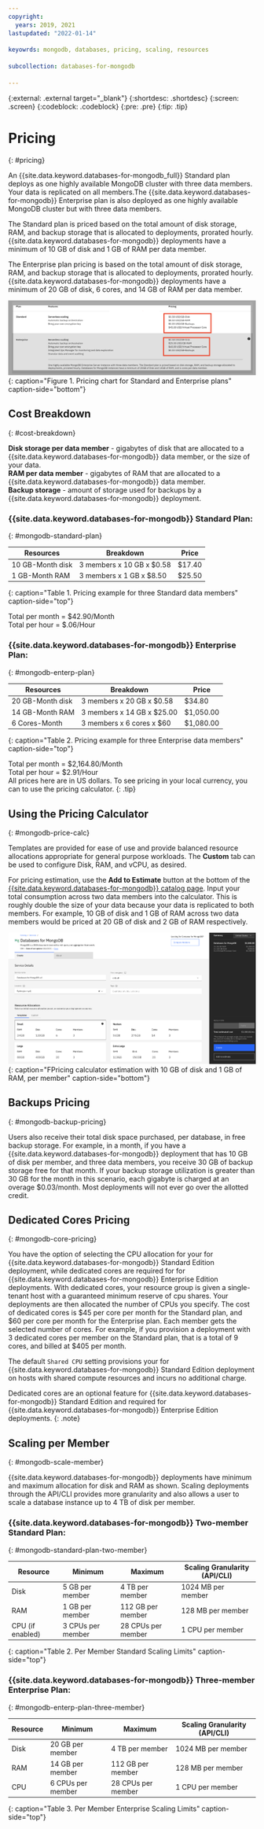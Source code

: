 ```yaml
---
copyright:
  years: 2019, 2021
lastupdated: "2022-01-14"

keyowrds: mongodb, databases, pricing, scaling, resources

subcollection: databases-for-mongodb

---
```


{:external: .external target="_blank"}
{:shortdesc: .shortdesc}
{:screen: .screen}
{:codeblock: .codeblock}
{:pre: .pre}
{:tip: .tip}

# Pricing
{: #pricing}

An {{site.data.keyword.databases-for-mongodb_full}} Standard plan deploys as one highly available MongoDB cluster with three data members. Your data is replicated on all members.The {{site.data.keyword.databases-for-mongodb}} Enterprise plan is also deployed as one highly available MongoDB cluster but with three data members.

The Standard plan is priced based on the total amount of disk storage, RAM, and backup storage that is allocated to deployments, prorated hourly. {{site.data.keyword.databases-for-mongodb}} deployments have a minimum of 10 GB of disk and 1 GB of RAM per data member.

 The Enterprise plan pricing is based on the total amount of disk storage, RAM, and backup storage that is allocated to deployments, prorated hourly. {{site.data.keyword.databases-for-mongodb}} deployments have a minimum of 20 GB of disk, 6 cores, and 14 GB of RAM per data member.

![Pricing chart for Standard and Enterprise plans](images/pricing-plans.png){: caption="Figure 1. Pricing chart for Standard and Enterprise plans" caption-side="bottom"}

## Cost Breakdown
{: #cost-breakdown}

**Disk storage per data member** - gigabytes of disk that are allocated to a {{site.data.keyword.databases-for-mongodb}} data member, or the size of your data.  
**RAM per data member** - gigabytes of RAM that are allocated to a {{site.data.keyword.databases-for-mongodb}} data member.  
**Backup storage** - amount of storage used for backups by a {{site.data.keyword.databases-for-mongodb}} deployment.

### {{site.data.keyword.databases-for-mongodb}} Standard Plan: 
{: #mongodb-standard-plan}

Resources | Breakdown | Price
-------|-------|-------
10 GB-Month disk | 3 members x 10 GB x $0.58 | $17.40
1 GB-Month RAM | 3 members x 1 GB  x $8.50 | $25.50
{: caption="Table 1. Pricing example for three Standard data members" caption-side="top"}

Total per month = $42.90/Month  
Total per hour = $.06/Hour  

### {{site.data.keyword.databases-for-mongodb}} Enterprise Plan: 
{: #mongodb-enterp-plan}

Resources | Breakdown | Price
-------|-------|-------
20 GB-Month disk | 3 members x 20 GB x $0.58 | $34.80
14 GB-Month RAM | 3 members x 14 GB  x $25.00 | $1,050.00
6 Cores-Month | 3 members x 6 cores x $60 | $1,080.00
{: caption="Table 2. Pricing example for three Enterprise data members" caption-side="top"}

Total per month = $2,164.80/Month  
Total per hour = $2.91/Hour  
All prices here are in US dollars. To see pricing in your local currency, you can to use the pricing calculator.
{: .tip}

## Using the Pricing Calculator
{: #mongodb-price-calc}

Templates are provided for ease of use and provide balanced resource allocations appropriate for general purpose workloads. The **Custom** tab can be used to configure Disk, RAM, and vCPU, as desired.

For pricing estimation, use the **Add to Estimate** button at the bottom of the [{{site.data.keyword.databases-for-mongodb}} catalog page](https://cloud.ibm.com/catalog/databases-for-mongodb). Input your total consumption across two data members into the calculator. This is roughly double the size of your data because your data is replicated to both members. For example, 10 GB of disk and 1 GB of RAM across two data members would be priced at 20 GB of disk and 2 GB of RAM respectively.

![Pricing calculator estimation with 10 GB of disk and 1 GB of RAM, per member](images/pricing-calc.png){: caption="FPricing calculator estimation with 10 GB of disk and 1 GB of RAM, per member" caption-side="bottom"}

## Backups Pricing
{: #mongodb-backup-pricing}

Users also receive their total disk space purchased, per database, in free backup storage. For example, in a month, if you have a {{site.data.keyword.databases-for-mongodb}} deployment that has 10 GB of disk per member, and three data members, you receive 30 GB of backup storage free for that month. If your backup storage utilization is greater than 30 GB for the month in this scenario, each gigabyte is charged at an overage $0.03/month. Most deployments will not ever go over the allotted credit.

## Dedicated Cores Pricing
{: #mongodb-core-pricing}

You have the option of selecting the CPU allocation for your for {{site.data.keyword.databases-for-mongodb}} Standard Edition deployment, while dedicated cores are required for for {{site.data.keyword.databases-for-mongodb}} Enterprise Edition deployments. With dedicated cores, your resource group is given a single-tenant host with a guaranteed minimum reserve of cpu shares. Your deployments are then allocated the number of CPUs you specify. The cost of dedicated cores is $45 per core per month for the Standard plan, and $60 per core per month for the Enterprise plan. Each member gets the selected number of cores. For example, if you provision a deployment with 3 dedicated cores per member on the Standard plan, that is a total of 9 cores, and billed at $405 per month. 

The default `Shared CPU` setting provisions your for {{site.data.keyword.databases-for-mongodb}} Standard Edition deployment on hosts with shared compute resources and incurs no additional charge.

Dedicated cores are an optional feature for {{site.data.keyword.databases-for-mongodb}} Standard Edition and required for {{site.data.keyword.databases-for-mongodb}} Enterprise Edition deployments. 
{: .note}

## Scaling per Member
{: #mongodb-scale-member}

{{site.data.keyword.databases-for-mongodb}} deployments have minimum and maximum allocation for disk and RAM as shown. Scaling deployments through the API/CLI provides more granularity and also allows a user to scale a database instance up to 4 TB of disk per member.

### {{site.data.keyword.databases-for-mongodb}} Two-member Standard Plan:
{: #mongodb-standard-plan-two-member}

Resource | Minimum | Maximum | Scaling Granularity (API/CLI)
----------|-----|-----|-------
Disk | 5 GB per member | 4 TB per member | 1024 MB per member
RAM | 1 GB per member | 112 GB per member | 128 MB per member
CPU (if enabled) | 3 CPUs per member | 28 CPUs per member| 1 CPU per member
{: caption="Table 2. Per Member Standard Scaling Limits" caption-side="top"}

### {{site.data.keyword.databases-for-mongodb}} Three-member Enterprise Plan:
{: #mongodb-enterp-plan-three-member}

Resource | Minimum | Maximum | Scaling Granularity (API/CLI)
----------|-----|-----|-------
Disk | 20 GB per member | 4 TB per member | 1024 MB per member
RAM | 14 GB per member | 112 GB per member | 128 MB per member
CPU | 6 CPUs per member | 28 CPUs per member| 1 CPU per member
{: caption="Table 3. Per Member Enterprise Scaling Limits" caption-side="top"}
